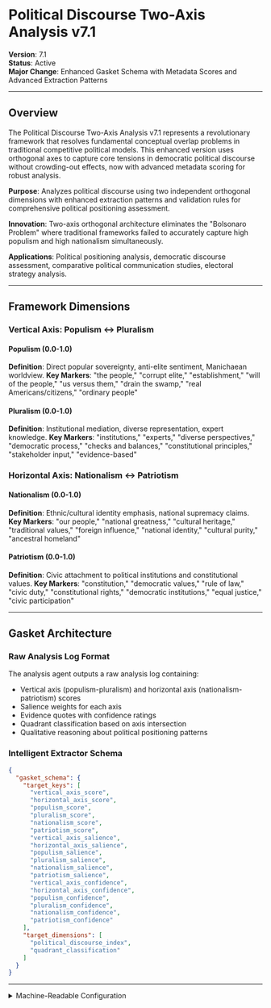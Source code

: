 # Political Discourse Two-Axis Analysis v7.1

**Version**: 7.1  
**Status**: Active  
**Major Change**: Enhanced Gasket Schema with Metadata Scores and Advanced Extraction Patterns

---

## Overview

The Political Discourse Two-Axis Analysis v7.1 represents a revolutionary framework that resolves fundamental conceptual overlap problems in traditional competitive political models. This enhanced version uses orthogonal axes to capture core tensions in democratic political discourse without crowding-out effects, now with advanced metadata scoring for robust analysis.

**Purpose**: Analyzes political discourse using two independent orthogonal dimensions with enhanced extraction patterns and validation rules for comprehensive political positioning assessment.

**Innovation**: Two-axis orthogonal architecture eliminates the "Bolsonaro Problem" where traditional frameworks failed to accurately capture high populism and high nationalism simultaneously.

**Applications**: Political positioning analysis, democratic discourse assessment, comparative political communication studies, electoral strategy analysis.

---

## Framework Dimensions

### **Vertical Axis: Populism ↔ Pluralism**

#### Populism (0.0-1.0)
**Definition**: Direct popular sovereignty, anti-elite sentiment, Manichaean worldview.
**Key Markers**: "the people," "corrupt elite," "establishment," "will of the people," "us versus them," "drain the swamp," "real Americans/citizens," "ordinary people"

#### Pluralism (0.0-1.0)
**Definition**: Institutional mediation, diverse representation, expert knowledge.
**Key Markers**: "institutions," "experts," "diverse perspectives," "democratic process," "checks and balances," "constitutional principles," "stakeholder input," "evidence-based"

### **Horizontal Axis: Nationalism ↔ Patriotism**

#### Nationalism (0.0-1.0)
**Definition**: Ethnic/cultural identity emphasis, national supremacy claims.
**Key Markers**: "our people," "national greatness," "cultural heritage," "traditional values," "foreign influence," "national identity," "cultural purity," "ancestral homeland"

#### Patriotism (0.0-1.0)
**Definition**: Civic attachment to political institutions and constitutional values.
**Key Markers**: "constitution," "democratic values," "rule of law," "civic duty," "constitutional rights," "democratic institutions," "equal justice," "civic participation"

---

## Gasket Architecture

### Raw Analysis Log Format
The analysis agent outputs a raw analysis log containing:
- Vertical axis (populism-pluralism) and horizontal axis (nationalism-patriotism) scores
- Salience weights for each axis
- Evidence quotes with confidence ratings
- Quadrant classification based on axis intersection
- Qualitative reasoning about political positioning patterns

### Intelligent Extractor Schema
```json
{
  "gasket_schema": {
    "target_keys": [
      "vertical_axis_score",
      "horizontal_axis_score",
      "populism_score",
      "pluralism_score", 
      "nationalism_score",
      "patriotism_score",
      "vertical_axis_salience",
      "horizontal_axis_salience",
      "populism_salience",
      "pluralism_salience",
      "nationalism_salience", 
      "patriotism_salience",
      "vertical_axis_confidence",
      "horizontal_axis_confidence",
      "populism_confidence",
      "pluralism_confidence",
      "nationalism_confidence",
      "patriotism_confidence"
    ],
    "target_dimensions": [
      "political_discourse_index",
      "quadrant_classification"
    ]
  }
}
```

---

<details><summary>Machine-Readable Configuration</summary>

```json
{
  "name": "political_discourse_two_axis_v7_1",
  "version": "v7.1",
  "display_name": "Political Discourse Two-Axis Analysis v7.1",
  "analysis_variants": {
    "default": {
      "description": "Complete two-axis political discourse analysis with raw analysis log output.",
      "analysis_prompt": "Phase 1: Cognitive Priming: You are an expert analyst specializing in political discourse analysis and democratic communication patterns across diverse contexts. Phase 2: Framework Methodology: Your task is to analyze the provided text using the Political Discourse Two-Axis Analysis v7.1, which captures political positioning through orthogonal axes with enhanced metadata scoring. Phase 3: Operational Definitions: Evaluate two orthogonal axes: Vertical Axis (Populism vs Pluralism) and Horizontal Axis (Nationalism vs Patriotism). Each axis and component receives a score (0.0-1.0), salience weight (0.0-1.0), and confidence rating (0.0-1.0). Phase 4: Scoring Protocol: For each axis and component, provide ONLY: (1) score (0.0-1.0), (2) salience (0.0-1.0), (3) confidence (0.0-1.0), (4) evidence quotes with justification. Determine quadrant classification based on axis intersection. Phase 5: Raw Analysis Log Requirements: Your response must be a raw analysis log containing axis scores, evidence, and reasoning - NO JSON structure or derived calculations. Phase 6: Output Specification: Return raw analysis log with axis scores only - NO calculations of political indices or derived metrics (these will be computed by code)."
    }
  },
  "dimension_groups": {
    "vertical_axis": ["populism", "pluralism"],
    "horizontal_axis": ["nationalism", "patriotism"]
  },
  "calculation_spec": {
    "vertical_axis_score": "(populism_score - pluralism_score + 1) / 2",
    "horizontal_axis_score": "(nationalism_score - patriotism_score + 1) / 2",
    "political_discourse_index": "sqrt(vertical_axis_score^2 + horizontal_axis_score^2) / sqrt(2)"
  },
  "reliability_rubric": {
    "cronbachs_alpha": {
      "excellent": [0.80, 1.0],
      "good": [0.70, 0.79],
      "acceptable": [0.60, 0.69],
      "poor": [0.0, 0.59]
    },
    "notes": "Defines quality thresholds for framework reliability. The Synthesis Agent uses this for automated fit assessment."
  },
  "gasket_schema": {
    "version": "7.1",
    "extraction_method": "intelligent_extractor",
    "target_keys": [
      "vertical_axis_score",
      "horizontal_axis_score",
      "populism_score",
      "pluralism_score",
      "nationalism_score",
      "patriotism_score",
      "vertical_axis_salience",
      "horizontal_axis_salience",
      "populism_salience",
      "pluralism_salience",
      "nationalism_salience",
      "patriotism_salience",
      "vertical_axis_confidence",
      "horizontal_axis_confidence",
      "populism_confidence",
      "pluralism_confidence",
      "nationalism_confidence",
      "patriotism_confidence"
    ],
    "extraction_patterns": {
      "vertical_axis_score": ["vertical.{0,20}axis.{0,20}score", "populism.{0,20}pluralism.{0,20}score"],
      "horizontal_axis_score": ["horizontal.{0,20}axis.{0,20}score", "nationalism.{0,20}patriotism.{0,20}score"],
      "populism_score": ["populism.{0,20}score"],
      "pluralism_score": ["pluralism.{0,20}score"],
      "nationalism_score": ["nationalism.{0,20}score"],
      "patriotism_score": ["patriotism.{0,20}score"],
      "vertical_axis_salience": ["vertical.{0,20}axis.{0,20}salience", "populism.{0,20}pluralism.{0,20}salience"],
      "horizontal_axis_salience": ["horizontal.{0,20}axis.{0,20}salience", "nationalism.{0,20}patriotism.{0,20}salience"],
      "populism_salience": ["populism.{0,20}salience"],
      "pluralism_salience": ["pluralism.{0,20}salience"],
      "nationalism_salience": ["nationalism.{0,20}salience"],
      "patriotism_salience": ["patriotism.{0,20}salience"],
      "vertical_axis_confidence": ["vertical.{0,20}axis.{0,20}confidence", "populism.{0,20}pluralism.{0,20}confidence"],
      "horizontal_axis_confidence": ["horizontal.{0,20}axis.{0,20}confidence", "nationalism.{0,20}patriotism.{0,20}confidence"],
      "populism_confidence": ["populism.{0,20}confidence"],
      "pluralism_confidence": ["pluralism.{0,20}confidence"],
      "nationalism_confidence": ["nationalism.{0,20}confidence"],
      "patriotism_confidence": ["patriotism.{0,20}confidence"]
    },
    "validation_rules": {
      "required_fields": [
        "vertical_axis_score", "horizontal_axis_score", "populism_score", "pluralism_score", "nationalism_score", "patriotism_score"
      ],
      "score_ranges": {"min": 0.0, "max": 1.0},
      "metadata_ranges": {
        "salience": {"min": 0.0, "max": 1.0},
        "confidence": {"min": 0.0, "max": 1.0}
      },
      "fallback_strategy": "use_default_values"
    }
  },
  "raw_analysis_log_format": {
    "description": "Raw analysis log containing political discourse axis scores, evidence, and reasoning without structured JSON",
    "content": "Free-form text with political positioning analysis including axis scores, evidence quotes, and qualitative reasoning"
  }
}
```

</details>